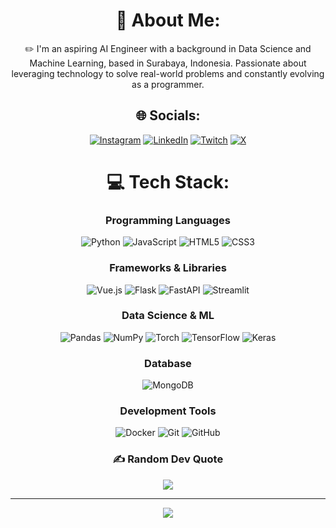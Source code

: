 <div align="center">
  
  # 💫 About Me:
  ✏️ I'm an aspiring AI Engineer with a background in Data Science and Machine Learning, based in Surabaya, Indonesia. Passionate about leveraging technology to solve real-world problems and constantly evolving as a programmer.

  ## 🌐 Socials:
  [![Instagram](https://img.shields.io/badge/Instagram-%23E4405F.svg?logo=Instagram&logoColor=white)](https://instagram.com/smcolonn) 
  [![LinkedIn](https://img.shields.io/badge/LinkedIn-%230077B5.svg?logo=linkedin&logoColor=white)](https://linkedin.com/in/alfi-willianz) 
  [![Twitch](https://img.shields.io/badge/Twitch-%239146FF.svg?logo=Twitch&logoColor=white)](https://twitch.tv/smcolonn) 
  [![X](https://img.shields.io/badge/X-black.svg?logo=X&logoColor=white)](https://x.com/smcolonn) 
  
  # 💻 Tech Stack:

  ### Programming Languages
  ![Python](https://img.shields.io/badge/python-3670A0?style=for-the-badge&logo=python&logoColor=ffdd54)
  ![JavaScript](https://img.shields.io/badge/javascript-F7DF1E?style=for-the-badge&logo=javascript&logoColor=black)
  ![HTML5](https://img.shields.io/badge/html5-E34F26?style=for-the-badge&logo=html5&logoColor=white)
  ![CSS3](https://img.shields.io/badge/css3-1572B6?style=for-the-badge&logo=css3&logoColor=white)

  ### Frameworks & Libraries
  ![Vue.js](https://img.shields.io/badge/vuejs-35495E?style=for-the-badge&logo=vue.js&logoColor=4FC08D)
  ![Flask](https://img.shields.io/badge/flask-000000?style=for-the-badge&logo=flask&logoColor=white)
  ![FastAPI](https://img.shields.io/badge/fastapi-009688?style=for-the-badge&logo=fastapi&logoColor=white)
  ![Streamlit](https://img.shields.io/badge/streamlit-FF4B4B?style=for-the-badge&logo=streamlit&logoColor=white)

  ### Data Science & ML
  ![Pandas](https://img.shields.io/badge/pandas-150458?style=for-the-badge&logo=pandas&logoColor=white)
  ![NumPy](https://img.shields.io/badge/numpy-013243?style=for-the-badge&logo=numpy&logoColor=white)
  ![Torch](https://img.shields.io/badge/pytorch-EE4C2C?style=for-the-badge&logo=pytorch&logoColor=white)
  ![TensorFlow](https://img.shields.io/badge/tensorflow-FF6F00?style=for-the-badge&logo=tensorflow&logoColor=white)
  ![Keras](https://img.shields.io/badge/keras-D00000?style=for-the-badge&logo=keras&logoColor=white)

  ### Database
  ![MongoDB](https://img.shields.io/badge/mongodb-47A248?style=for-the-badge&logo=mongodb&logoColor=white)

  ### Development Tools
  ![Docker](https://img.shields.io/badge/docker-2496ED?style=for-the-badge&logo=docker&logoColor=white)
  ![Git](https://img.shields.io/badge/git-F05032?style=for-the-badge&logo=git&logoColor=white)
  ![GitHub](https://img.shields.io/badge/github-181717?style=for-the-badge&logo=github&logoColor=white)
  ### ✍️ Random Dev Quote
  ![](https://quotes-github-readme.vercel.app/api?type=horizontal&theme=radical)
  
  ---
  [![](https://visitcount.itsvg.in/api?id=semicoll&icon=0&color=0)](https://visitcount.itsvg.in)
  <!-- Proudly created with GPRM ( https://gprm.itsvg.in ) -->
</div>

